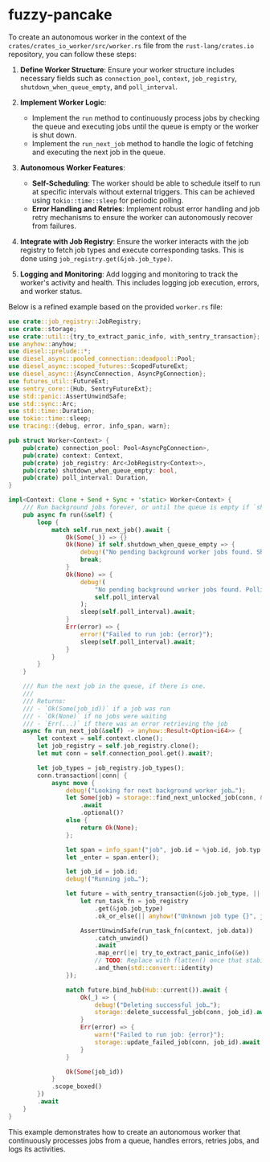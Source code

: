 # fuzzy-pancake

To create an autonomous worker in the context of the `crates/crates_io_worker/src/worker.rs` file from the `rust-lang/crates.io` repository, you can follow these steps:

1. **Define Worker Structure**: Ensure your worker structure includes necessary fields such as `connection_pool`, `context`, `job_registry`, `shutdown_when_queue_empty`, and `poll_interval`.

2. **Implement Worker Logic**:
   - Implement the `run` method to continuously process jobs by checking the queue and executing jobs until the queue is empty or the worker is shut down.
   - Implement the `run_next_job` method to handle the logic of fetching and executing the next job in the queue.

3. **Autonomous Worker Features**:
   - **Self-Scheduling**: The worker should be able to schedule itself to run at specific intervals without external triggers. This can be achieved using `tokio::time::sleep` for periodic polling.
   - **Error Handling and Retries**: Implement robust error handling and job retry mechanisms to ensure the worker can autonomously recover from failures.

4. **Integrate with Job Registry**: Ensure the worker interacts with the job registry to fetch job types and execute corresponding tasks. This is done using `job_registry.get(&job.job_type)`.

5. **Logging and Monitoring**: Add logging and monitoring to track the worker's activity and health. This includes logging job execution, errors, and worker status.

Below is a refined example based on the provided `worker.rs` file:

```rust
use crate::job_registry::JobRegistry;
use crate::storage;
use crate::util::{try_to_extract_panic_info, with_sentry_transaction};
use anyhow::anyhow;
use diesel::prelude::*;
use diesel_async::pooled_connection::deadpool::Pool;
use diesel_async::scoped_futures::ScopedFutureExt;
use diesel_async::{AsyncConnection, AsyncPgConnection};
use futures_util::FutureExt;
use sentry_core::{Hub, SentryFutureExt};
use std::panic::AssertUnwindSafe;
use std::sync::Arc;
use std::time::Duration;
use tokio::time::sleep;
use tracing::{debug, error, info_span, warn};

pub struct Worker<Context> {
    pub(crate) connection_pool: Pool<AsyncPgConnection>,
    pub(crate) context: Context,
    pub(crate) job_registry: Arc<JobRegistry<Context>>,
    pub(crate) shutdown_when_queue_empty: bool,
    pub(crate) poll_interval: Duration,
}

impl<Context: Clone + Send + Sync + 'static> Worker<Context> {
    /// Run background jobs forever, or until the queue is empty if `shutdown_when_queue_empty` is set.
    pub async fn run(&self) {
        loop {
            match self.run_next_job().await {
                Ok(Some(_)) => {}
                Ok(None) if self.shutdown_when_queue_empty => {
                    debug!("No pending background worker jobs found. Shutting down the worker…");
                    break;
                }
                Ok(None) => {
                    debug!(
                        "No pending background worker jobs found. Polling again in {:?}…",
                        self.poll_interval
                    );
                    sleep(self.poll_interval).await;
                }
                Err(error) => {
                    error!("Failed to run job: {error}");
                    sleep(self.poll_interval).await;
                }
            }
        }
    }

    /// Run the next job in the queue, if there is one.
    ///
    /// Returns:
    /// - `Ok(Some(job_id))` if a job was run
    /// - `Ok(None)` if no jobs were waiting
    /// - `Err(...)` if there was an error retrieving the job
    async fn run_next_job(&self) -> anyhow::Result<Option<i64>> {
        let context = self.context.clone();
        let job_registry = self.job_registry.clone();
        let mut conn = self.connection_pool.get().await?;

        let job_types = job_registry.job_types();
        conn.transaction(|conn| {
            async move {
                debug!("Looking for next background worker job…");
                let Some(job) = storage::find_next_unlocked_job(conn, &job_types)
                    .await
                    .optional()?
                else {
                    return Ok(None);
                };

                let span = info_span!("job", job.id = %job.id, job.typ = %job.job_type);
                let _enter = span.enter();

                let job_id = job.id;
                debug!("Running job…");

                let future = with_sentry_transaction(&job.job_type, || async {
                    let run_task_fn = job_registry
                        .get(&job.job_type)
                        .ok_or_else(|| anyhow!("Unknown job type {}", job.job_type))?;

                    AssertUnwindSafe(run_task_fn(context, job.data))
                        .catch_unwind()
                        .await
                        .map_err(|e| try_to_extract_panic_info(&e))
                        // TODO: Replace with flatten() once that stabilizes
                        .and_then(std::convert::identity)
                });

                match future.bind_hub(Hub::current()).await {
                    Ok(_) => {
                        debug!("Deleting successful job…");
                        storage::delete_successful_job(conn, job_id).await?
                    }
                    Err(error) => {
                        warn!("Failed to run job: {error}");
                        storage::update_failed_job(conn, job_id).await;
                    }
                }

                Ok(Some(job_id))
            }
            .scope_boxed()
        })
        .await
    }
}
```

This example demonstrates how to create an autonomous worker that continuously processes jobs from a queue, handles errors, retries jobs, and logs its activities.

